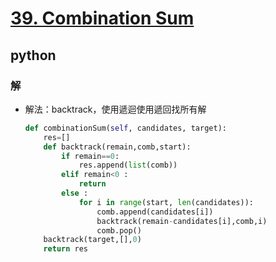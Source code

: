 # [39. Combination Sum](https://leetcode.com/problems/combination-sum/description/)
## python
### 解
* 解法：backtrack，使用遞迴使用遞回找所有解
    ```python
    def combinationSum(self, candidates, target):
        res=[]
        def backtrack(remain,comb,start):
            if remain==0:
                res.append(list(comb))
            elif remain<0 : 
                return 
            else :
                for i in range(start, len(candidates)):
                    comb.append(candidates[i])
                    backtrack(remain-candidates[i],comb,i)
                    comb.pop()
        backtrack(target,[],0)
        return res
    ```